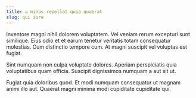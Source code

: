 ```yaml
---
title: a minus repellat quia quaerat
slug: qui iure
---
```


Inventore magni nihil dolorem voluptatem. Vel veniam rerum excepturi sunt similique. Eius odio et et earum tenetur veritatis totam consequatur molestias. Cum distinctio tempore cum. At magni suscipit vel voluptas est fugiat.

Sint numquam non culpa voluptate dolores. Aperiam perspiciatis quia voluptatibus quam officia. Suscipit dignissimos numquam a aut sit ut.

Fugiat quia doloribus quod. Et modi numquam consequatur ut magnam animi illo aut. Quaerat magni minima modi cupiditate cupiditate qui.
